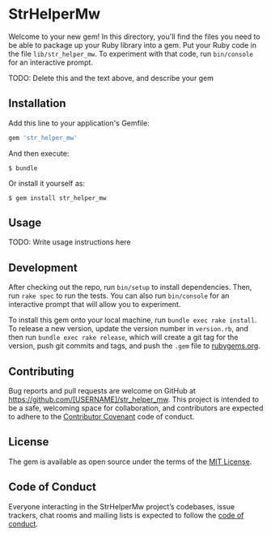 # StrHelperMw

Welcome to your new gem! In this directory, you'll find the files you need to be able to package up your Ruby library into a gem. Put your Ruby code in the file `lib/str_helper_mw`. To experiment with that code, run `bin/console` for an interactive prompt.

TODO: Delete this and the text above, and describe your gem

## Installation

Add this line to your application's Gemfile:

```ruby
gem 'str_helper_mw'
```

And then execute:

    $ bundle

Or install it yourself as:

    $ gem install str_helper_mw

## Usage

TODO: Write usage instructions here

## Development

After checking out the repo, run `bin/setup` to install dependencies. Then, run `rake spec` to run the tests. You can also run `bin/console` for an interactive prompt that will allow you to experiment.

To install this gem onto your local machine, run `bundle exec rake install`. To release a new version, update the version number in `version.rb`, and then run `bundle exec rake release`, which will create a git tag for the version, push git commits and tags, and push the `.gem` file to [rubygems.org](https://rubygems.org).

## Contributing

Bug reports and pull requests are welcome on GitHub at https://github.com/[USERNAME]/str_helper_mw. This project is intended to be a safe, welcoming space for collaboration, and contributors are expected to adhere to the [Contributor Covenant](http://contributor-covenant.org) code of conduct.

## License

The gem is available as open source under the terms of the [MIT License](https://opensource.org/licenses/MIT).

## Code of Conduct

Everyone interacting in the StrHelperMw project’s codebases, issue trackers, chat rooms and mailing lists is expected to follow the [code of conduct](https://github.com/[USERNAME]/str_helper_mw/blob/master/CODE_OF_CONDUCT.md).

